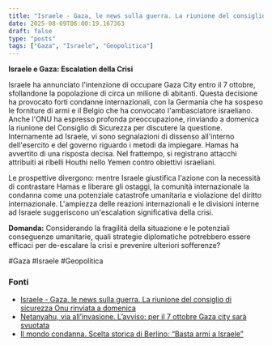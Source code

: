 ```yaml
---
title: "Israele - Gaza, le news sulla guerra. La riunione del consiglio di sicurezza Onu rinviata a domenica"
date: 2025-08-09T06:00:19.167363
draft: false
type: "posts"
tags: ["Gaza", "Israele", "Geopolitica"]
---
```


**Israele e Gaza: Escalation della Crisi**

Israele ha annunciato l'intenzione di occupare Gaza City entro il 7 ottobre, sfollandone la popolazione di circa un milione di abitanti.  Questa decisione ha provocato forti condanne internazionali, con la Germania che ha sospeso le forniture di armi e il Belgio che ha convocato l'ambasciatore israeliano.  Anche l'ONU ha espresso profonda preoccupazione, rinviando a domenica la riunione del Consiglio di Sicurezza per discutere la questione.  Internamente ad Israele, vi sono segnalazioni di dissenso all'interno dell'esercito e del governo riguardo i metodi da impiegare. Hamas ha avvertito di una risposta decisa.  Nel frattempo, si registrano attacchi attribuiti ai ribelli Houthi nello Yemen contro obiettivi israeliani.

Le prospettive divergono: mentre Israele giustifica l'azione con la necessità di contrastare Hamas e liberare gli ostaggi, la comunità internazionale la condanna come una potenziale catastrofe umanitaria e violazione del diritto internazionale.  L'ampiezza delle reazioni internazionali e le divisioni interne ad Israele suggeriscono un'escalation significativa della crisi.

**Domanda:**  Considerando la fragilità della situazione e le potenziali conseguenze umanitarie, quali strategie diplomatiche potrebbero essere efficaci per de-escalare la crisi e prevenire ulteriori sofferenze?

#Gaza #Israele #Geopolitica


### Fonti
- [Israele - Gaza, le news sulla guerra. La riunione del consiglio di sicurezza Onu rinviata a domenica](https://www.repubblica.it/esteri/2025/08/09/diretta/israele_gaza_hamas_guerra_news_oggi_diretta-424780259/)
- [Netanyahu, via all’invasione. L’avviso: per il 7 ottobre Gaza city sarà svuotata](https://www.repubblica.it/esteri/2025/08/09/news/invasione_gaza_israele_divisa_decisione_netanyahu-424780127/)
- [Il mondo condanna. Scelta storica di Berlino: “Basta armi a Israele”](https://www.repubblica.it/esteri/2025/08/09/news/mondo_contro_israele_germania_sospende_invio_armi-424780166/)
